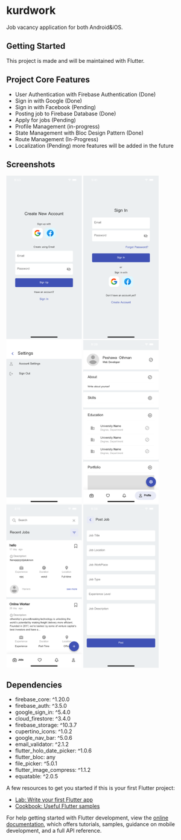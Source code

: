 
# kurdwork

Job vacancy application for both Android&iOS.

## Getting Started

This project is made and will be maintained with Flutter.

## Project Core Features

- User Authentication with Firebase Authentication (Done)
- Sign in with Google (Done)
- Sign in with Facebook (Pending)
- Posting job to Firebase Database (Done)
- Apply for jobs (Pending)
- Profile Management (in-progress)
- State Management with Bloc Design Pattern (Done)
- Route Management (In-Progress)
- Localization (Pending)
more features will be added in the future

## Screenshots

<p float="left">
<img src="./screenshots/s1.png"  width="200">
<img src="./screenshots/s2.png"  width="200">
<img src="./screenshots/s3.png"  width="200">
<img src="./screenshots/s4.png"  width="200">
<img src="./screenshots/s5.png"  width="200">
<img src="./screenshots/s6.png"  width="200">
</p>

## Dependencies

- firebase_core: ^1.20.0
- firebase_auth: ^3.5.0
- google_sign_in: ^5.4.0
- cloud_firestore: ^3.4.0
- firebase_storage: ^10.3.7
- cupertino_icons: ^1.0.2
- google_nav_bar: ^5.0.6
- email_validator: ^2.1.2
- flutter_holo_date_picker: ^1.0.6
- flutter_bloc: any
- file_picker: ^5.0.1
- flutter_image_compress: ^1.1.2
- equatable: ^2.0.5

A few resources to get you started if this is your first Flutter project:

- [Lab: Write your first Flutter app](https://docs.flutter.dev/get-started/codelab)
- [Cookbook: Useful Flutter samples](https://docs.flutter.dev/cookbook)

For help getting started with Flutter development, view the
[online documentation](https://docs.flutter.dev/), which offers tutorials,
samples, guidance on mobile development, and a full API reference.